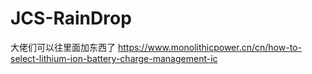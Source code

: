 # JCS-RainDrop
大佬们可以往里面加东西了
https://www.monolithicpower.cn/cn/how-to-select-lithium-ion-battery-charge-management-ic
